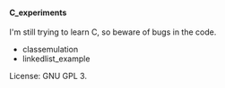 #### C_experiments

I'm still trying to learn C, so beware of bugs in the code.

- classemulation
- linkedlist_example

License: GNU GPL 3.
